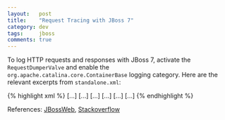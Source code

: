 ```yaml
---
layout:   post
title:    "Request Tracing with JBoss 7"
category: dev
tags:     jboss
comments: true
---
```

To log HTTP requests and responses with JBoss 7, activate the `RequestDumperValve` and enable the `org.apache.catalina.core.ContainerBase` logging category.
Here are the relevant excerpts from `standalone.xml`:

{% highlight xml %}
[...]
<subsystem xmlns="urn:jboss:domain:logging:1.3">
  [...]
  <logger category="org.apache.catalina.core.ContainerBase">
    <level name="INFO" />
  </logger>
  [...]
</subsystem>
[...]
<subsystem xmlns="urn:jboss:domain:web:1.5">
  [...]
  <valve name="RequestLogging" module="org.jboss.as.web" class-name="org.apache.catalina.valves.RequestDumperValve"/>
</subsystem>
[...]
{% endhighlight %}

References: [JBossWeb](https://docs.jboss.org/jbossweb/7.0.x/config/valve.html), [Stackoverflow](http://stackoverflow.com/a/14161001)
